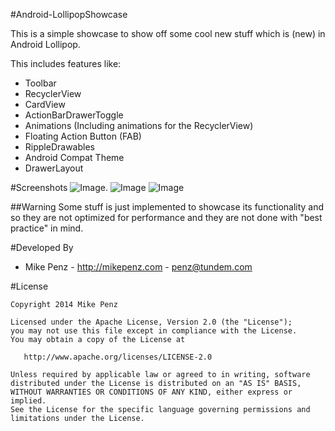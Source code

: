 #Android-LollipopShowcase

This is a simple showcase to show off some cool new stuff which is (new) in Android Lollipop. 

This includes features like:
- Toolbar
- RecyclerView
- CardView
- ActionBarDrawerToggle
- Animations (Including animations for the RecyclerView)
- Floating Action Button (FAB)
- RippleDrawables
- Android Compat Theme
- DrawerLayout


#Screenshots
![Image](https://raw.githubusercontent.com/mikepenz/Android-LollipopShowcase/master/DEV/screenshots/screenshot_1_small.jpg).
![Image](https://raw.githubusercontent.com/mikepenz/Android-LollipopShowcase/master/DEV/screenshots/screenshot_2_small.jpg)
![Image](https://raw.githubusercontent.com/mikepenz/Android-LollipopShowcase/master/DEV/screenshots/screenshot_3_small.jpg)


##Warning
Some stuff is just implemented to showcase its functionality and so they are not optimized for performance and they are not done with "best practice" in mind.


#Developed By

* Mike Penz - http://mikepenz.com - <penz@tundem.com>


#License

    Copyright 2014 Mike Penz

    Licensed under the Apache License, Version 2.0 (the "License");
    you may not use this file except in compliance with the License.
    You may obtain a copy of the License at

       http://www.apache.org/licenses/LICENSE-2.0

    Unless required by applicable law or agreed to in writing, software
    distributed under the License is distributed on an "AS IS" BASIS,
    WITHOUT WARRANTIES OR CONDITIONS OF ANY KIND, either express or implied.
    See the License for the specific language governing permissions and
    limitations under the License.
